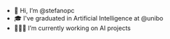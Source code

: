 - 👋 Hi, I’m @stefanopc
- 🎓 I've graduated in Artificial Intelligence at @unibo 
- 👨🏻‍💻 I’m currently working on AI projects

<!--- [![Stefano's GitHub stats](https://github-readme-stats.vercel.app/api?username=stefanopc)](https://github.com/anuraghazra/github-readme-stats) --->

<!---
stefanopc/stefanopc is a ✨ special ✨ repository because its `README.md` (this file) appears on your GitHub profile.
You can click the Preview link to take a look at your changes.
--->
